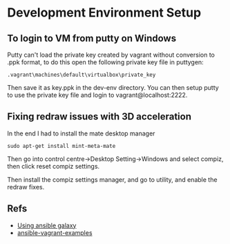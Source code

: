 # Development Environment Setup

## To login to VM from putty on Windows
Putty can't load the private key created by vagrant without conversion to 
.ppk format, to do this open the following private key file in puttygen:

```
.vagrant\machines\default\virtualbox\private_key
```
Then save it as key.ppk in the dev-env directory. You can then setup putty 
to use the private key file and login to vagrant@localhost:2222.

## Fixing redraw issues with 3D acceleration
In the end I had to install the mate desktop manager
```
sudo apt-get install mint-meta-mate
```

Then go into control centre->Desktop Setting->Windows and select compiz, then 
click reset compiz settings.

Then install the compiz settings manager, and go to utility, and enable the 
redraw fixes.

## Refs
- [Using ansible galaxy](https://servercheck.in/blog/using-ansible-galaxy)
- [ansible-vagrant-examples](https://github.com/geerlingguy/ansible-vagrant-examples)
